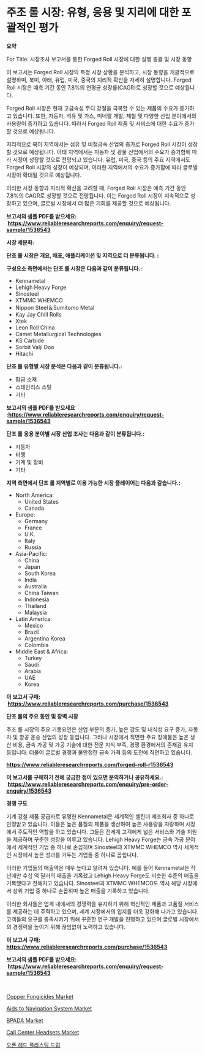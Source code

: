 <p><h1>주조 롤 시장: 유형, 응용 및 지리에 대한 포괄적인 평가</h1></p><p><strong>요약</strong></p>
<p><p>For Title: 시장조사 보고서를 통한 Forged Roll 시장에 대한 실행 총괄 및 시장 동향</p><p>이 보고서는 Forged Roll 시장의 특정 시장 상황을 분석하고, 시장 동향을 개괄적으로 설명하며, 북미, 아태, 유럽, 미국, 중국의 지리적 확산을 자세히 설명합니다. Forged Roll 시장은 예측 기간 동안 7.8%의 연평균 성장률(CAGR)로 성장할 것으로 예상됩니다.</p><p>Forged Roll 시장은 현재 고금속성 무디 강철을 극복할 수 있는 제품의 수요가 증가하고 있습니다. 또한, 자동차, 석유 및 가스, 미네랄 개발, 제철 및 다양한 산업 분야에서의 사용량이 증가하고 있습니다. 따라서 Forged Roll 제품 및 서비스에 대한 수요가 증가할 것으로 예상됩니다.</p><p>지리적으로 북미 지역에서는 섬유 및 비철금속 산업의 증가로 Forged Roll 시장이 성장할 것으로 예상됩니다. 아태 지역에서는 자동차 및 광물 산업에서의 수요가 증가함에 따라 시장이 성장할 것으로 전망되고 있습니다. 유럽, 미국, 중국 등의 주요 지역에서도 Forged Roll 시장의 성장이 예상되며, 이러한 지역에서의 수요가 증가함에 따라 글로벌 시장이 확대될 것으로 예상됩니다.</p><p>이러한 시장 동향과 지리적 확산을 고려할 때, Forged Roll 시장은 예측 기간 동안 7.8%의 CAGR로 성장할 것으로 전망됩니다. 이는 Forged Roll 시장이 지속적으로 성장하고 있으며, 글로벌 시장에서 더 많은 기회를 제공할 것으로 예상됩니다.</p></p>
<p><strong>보고서의 샘플 PDF를 받으세요: &nbsp;<a href="https://www.reliableresearchreports.com/enquiry/request-sample/1536543">https://www.reliableresearchreports.com/enquiry/request-sample/1536543</a></strong></p>
<p><strong>시장 세분화:</strong></p>
<p><strong> 단조 롤 시장은 개요, 배포, 애플리케이션 및 지역으로 더 분류됩니다. :</strong></p>
<p><strong>구성요소 측면에서는 단조 롤 시장은 다음과 같이 분류됩니다.:</strong></p>
<p><ul><li>Kennametal</li><li>Lehigh Heavy Forge</li><li>Sinosteel</li><li>XTMMC WHEMCO</li><li>Nippon Steel＆Sumitomo Metal</li><li>Kay Jay Chill Rolls</li><li>Xtek</li><li>Leon Roll China</li><li>Camet Metallurgical Technologies</li><li>KS Carbide</li><li>Sorbit Valji Doo</li><li>Hitachi</li></ul></p>
<p><strong> 단조 롤 유형별 시장 분석은 다음과 같이 분류됩니다.:</strong></p>
<p><ul><li>합금 소재</li><li>스테인리스 스틸</li><li>기타</li></ul></p>
<p><strong>보고서의 샘플 PDF를 받으세요 :<a href="https://www.reliableresearchreports.com/enquiry/request-sample/1536543">https://www.reliableresearchreports.com/enquiry/request-sample/1536543</a></strong></p>
<p><strong> 단조 롤 응용 분야별 시장 산업 조사는 다음과 같이 분류됩니다.:</strong></p>
<p><ul><li>자동차</li><li>비행</li><li>기계 및 장비</li><li>기타</li></ul></p>
<p><strong>지역 측면에서 단조 롤 지역별로 이용 가능한 시장 플레이어는 다음과 같습니다.:</strong></p>
<p><ul>
    <li>
        North America:
        <ul>
            <li>United States</li>
            <li>Canada</li>
        </ul>
    </li>
    <li>
        Europe:
        <ul>
            <li>Germany</li>
            <li>France</li>
            <li>U.K.</li>
            <li>Italy</li>
            <li>Russia</li>
        </ul>
    </li>
    <li>
        Asia-Pacific:
        <ul>
            <li>China</li>
            <li>Japan</li>
            <li>South Korea</li>
            <li>India</li>
            <li>Australia</li>
            <li>China Taiwan</li>
            <li>Indonesia</li>
            <li>Thailand</li>
            <li>Malaysia</li>
        </ul>
    </li>
    <li>
        Latin America:
        <ul>
            <li>Mexico</li>
            <li>Brazil</li>
            <li>Argentina Korea</li>
            <li>Colombia</li>
        </ul>
    </li>
    <li>
        Middle East & Africa:
        <ul>
            <li>Turkey</li>
            <li>Saudi</li>
            <li>Arabia</li>
            <li>UAE</li>
            <li>Korea</li>
        </ul>
    </li>
    </ul></p>
<p><strong>이 보고서 구매: &nbsp;<a href="https://www.reliableresearchreports.com/purchase/1536543">https://www.reliableresearchreports.com/purchase/1536543</a></strong></p>
<p><strong>단조 롤의 주요 동인 및 장벽 시장</strong></p>
<p><p>주조 롤 시장의 주요 기동요인은 산업 부문의 증가, 높은 강도 및 내식성 요구 증가, 자동차 및 항공 운송 산업의 성장 등입니다. 그러나 시장에서 직면한 주요 장애물은 높은 생산 비용, 금속 가공 및 가공 기술에 대한 전문 지식 부족, 경쟁 환경에서의 존재감 유지 등입니다. 더불어 글로벌 경쟁과 불안정한 금속 가격 등의 도전에 직면하고 있습니다.</p></p>
<p><strong><a href="https://www.reliableresearchreports.com/forged-roll-r1536543">https://www.reliableresearchreports.com/forged-roll-r1536543</a></strong></p>
<p><strong>이 보고서를 구매하기 전에 궁금한 점이 있으면 문의하거나 공유하세요.: &nbsp;<a href="https://www.reliableresearchreports.com/enquiry/pre-order-enquiry/1536543">https://www.reliableresearchreports.com/enquiry/pre-order-enquiry/1536543</a></strong></p>
<p><strong>경쟁 구도</strong></p>
<p><p>기계 강철 제품 공급자로 유명한 Kennametal은 세계적인 셀린더 제조회사 중 하나로 인정받고 있습니다. 이들은 높은 품질의 제품을 생산하여 높은 사용량을 자랑하며 시장에서 주도적인 역할을 하고 있습니다. 그들은 전세계 고객에게 넓은 서비스와 기술 지원을 제공하며 꾸준한 성장을 이루고 있습니다. Lehigh Heavy Forge는 금속 가공 분야에서 세계적인 기업 중 하나로 손꼽히며 Sinosteel과 XTMMC WHEMCO 역시 세계적인 시장에서 높은 성과를 거두는 기업들 중 하나로 꼽힙니다.</p><p>이러한 기업들의 매출액은 매우 높다고 알려져 있습니다. 예를 들어 Kennametal은 작년에만 수십 억 달러의 매출을 기록했고 Lehigh Heavy Forge도 비슷한 수준의 매출을 기록했다고 전해지고 있습니다. Sinosteel과 XTMMC WHEMCO도 역시 해당 시장에서 상위 기업 중 하나로 손꼽히며 높은 매출을 기록하고 있습니다.</p><p>이러한 회사들은 업계 내에서의 경쟁력을 유지하기 위해 혁신적인 제품과 고품질 서비스를 제공하는 데 주력하고 있으며, 세계 시장에서의 입지를 더욱 강화해 나가고 있습니다. 고객들의 요구를 충족시키기 위해 꾸준한 연구 개발을 진행하고 있으며 글로벌 시장에서의 경쟁력을 높이기 위해 끊임없이 노력하고 있습니다.</p></p>
<p><strong>이 보고서 구매: &nbsp; <a href="https://www.reliableresearchreports.com/purchase/1536543">https://www.reliableresearchreports.com/purchase/1536543</a></strong></p>
<p><strong>보고서의 샘플 PDF를 받으세요: &nbsp;<a href="https://www.reliableresearchreports.com/enquiry/request-sample/1536543">https://www.reliableresearchreports.com/enquiry/request-sample/1536543</a></strong><strong></strong></p>
<p>&nbsp;</p>
<p><p><a href="https://issuu.com/reportprime-2/docs/copper-fungicides-market-size-2030.pptx">Copper Fungicides Market</a></p><p><a href="https://github.com/julyju69/Market-Research-Report-List-2/blob/main/aids-to-navigation-system-market.md">Aids to Navigation System Market</a></p><p><a href="https://issuu.com/reportprime-2/docs/bpada-market-size-2030.pptx">BPADA Market</a></p><p><a href="https://github.com/gdfhhhj/Market-Research-Report-List-4/blob/main/call-center-headsets-market.md">Call Center Headsets Market</a></p><p><a href="https://github.com/Howaoole34545/Market-Research-Report-List-1/blob/main/839069018458.md">오픈 헤드 플라스틱 드럼</a></p></p>